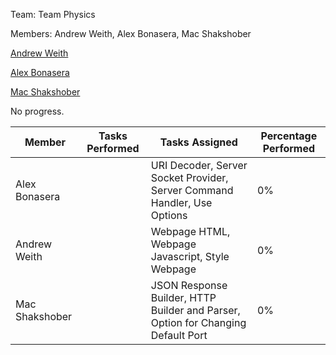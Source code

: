 Team: Team Physics

Members: Andrew Weith, Alex Bonasera, Mac Shakshober

[Andrew Weith](https://github.com/Andreweweith)

[Alex Bonasera](https://github.com/Derproid)

[Mac Shakshober](https://github.com/macshakshober)

No progress.

|Member|Tasks Performed|Tasks Assigned|Percentage Performed|
|-|-|-|-|
|Alex Bonasera||URI Decoder, Server Socket Provider, Server Command Handler, Use Options|0%|
|Andrew Weith||Webpage HTML, Webpage Javascript, Style Webpage|0%|
|Mac Shakshober||JSON Response Builder, HTTP Builder and Parser, Option for Changing Default Port|0%|
